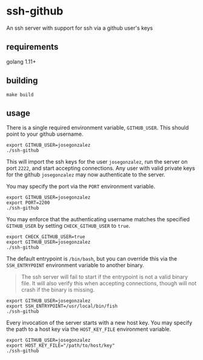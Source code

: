# ssh-github

An ssh server with support for ssh via a github user's keys

## requirements

golang 1.11+

## building

```shell
make build
```

## usage

There is a single required environment variable, `GITHUB_USER`. This should point to your github username.

```shell
export GITHUB_USER=josegonzalez
./ssh-github
```

This will import the ssh keys for the user `josegonzalez`, run the server on port `2222`, and start accepting connections. Any user with valid private keys for the github `josegonzalez` may now authenticate to the server.

You may specify the port via the `PORT` environment variable.

```shell
export GITHUB_USER=josegonzalez
export PORT=2200
./ssh-github
```

You may enforce that the authenticating username matches the specified `GITHUB_USER` by setting `CHECK_GITHUB_USER` to `true`.

```shell
export CHECK_GITHUB_USER=true
export GITHUB_USER=josegonzalez
./ssh-github
```

The default entrypoint is `/bin/bash`, but you can override this via the `SSH_ENTRYPOINT` environment variable to another binary. 

> The ssh server will fail to start if the entrypoint is not a valid binary file. It will also verify this when accepting connections, though will not crash if the binary is missing.

```shell
export GITHUB_USER=josegonzalez
export SSH_ENTRYPOINT=/usr/local/bin/fish
./ssh-github
```

Every invocation of the server starts with a new host key. You may specify the path to a host key via the `HOST_KEY_FILE` environment variable.

```shell
export GITHUB_USER=josegonzalez
export HOST_KEY_FILE="/path/to/host/key"
./ssh-github
```
